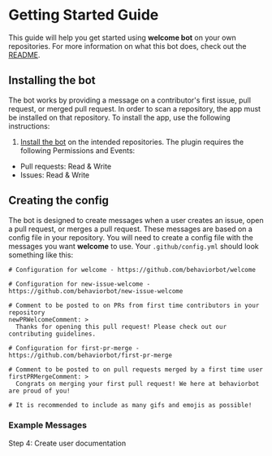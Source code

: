 # Getting Started Guide

This guide will help you get started using **welcome bot** on your own repositories. For more information on what this bot does, check out the [README](../README.md).

## Installing the bot

The bot works by providing a message on a contributor's first issue, pull request, or merged pull request. In order to scan a repository, the app must be installed on that repository. To install the app, use the following instructions:

1. [Install the bot](https://github.com/apps/welcome) on the intended repositories. The plugin requires the following Permissions and Events:

- Pull requests: Read & Write
- Issues: Read & Write

## Creating the config

The bot is designed to create messages when a user creates an issue, open a pull request, or merges a pull request. These messages are based on a config file in your repository. You will need to create a config file with the messages you want **welcome** to use. Your `.github/config.yml` should look something like this:

```
# Configuration for welcome - https://github.com/behaviorbot/welcome

# Configuration for new-issue-welcome - https://github.com/behaviorbot/new-issue-welcome

# Comment to be posted to on PRs from first time contributors in your repository
newPRWelcomeComment: >
  Thanks for opening this pull request! Please check out our contributing guidelines.

# Configuration for first-pr-merge - https://github.com/behaviorbot/first-pr-merge

# Comment to be posted to on pull requests merged by a first time user
firstPRMergeComment: >
  Congrats on merging your first pull request! We here at behaviorbot are proud of you!

# It is recommended to include as many gifs and emojis as possible!
```

### Example Messages

Step 4: Create user documentation
